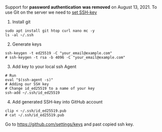 Support for **password authentication** **was removed** on August 13, 2021.
To use Git on the server we need to [set SSH-key](https://htmlacademy.ru/blog/git/git-console) 

1. Install git
```
sudo apt install git htop curl nano mc -y
ls -al ~/.ssh
```
2. Generate keys
```
ssh-keygen -t ed25519 -C "your_email@example.com"
# ssh-keygen -t rsa -b 4096 -C "your_email@example.com"
```
3. Add key to your local ssh Agent
```
# Run
eval "$(ssh-agent -s)"
# Adding our SSH key
# Change id_ed25519 to a name of your key
ssh-add ~/.ssh/id_ed25519
```
4. Add generated SSH-key into GitHub account
```
clip < ~/.ssh/id_ed25519.pub
# cat ~/.ssh/id_ed25519.pub
```
Go to https://github.com/settings/keys and past copied ssh key.

